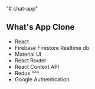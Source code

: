 "# chat-app" 

What's App Clone
------------------

- React
- Firebase Firestore Realtime db
- Material UI
- React Router
- React Context API
- Redux ^^^
- Google Authentication